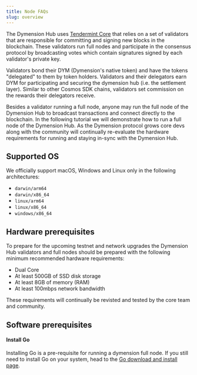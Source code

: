 ```yaml
---
title: Node FAQs
slug: overview
---
```


The Dymension Hub uses [Tendermint Core](https://github.com/tendermint/tendermint/blob/master/docs/introduction/what-is-tendermint.md) that relies on a set of validators that are responsible for committing and signing new blocks in the blockchain. These validators run full nodes and participate in the consensus protocol by broadcasting votes which contain signatures signed by each validator's private key.

Validators bond their DYM (Dymension's native token) and have the tokens "delegated" to them by token holders. Validators and their delegators earn DYM for participating and securing the dymension hub (i.e. the settlement layer). Similar to other Cosmos SDK chains, validators set commission on the rewards their delegators receive.

Besides a validator running a full node, anyone may run the full node of the Dymension Hub to broadcast transactions and connect directly to the blockchain. In the following tutorial we will demonstrate how to run a full node of the Dymension Hub. As the Dymension protocol grows core devs along with the community will continually re-evaluate the hardware requirements for running and staying in-sync with the Dymension Hub.

## Supported OS

We officially support macOS, Windows and Linux only in the following architectures:

-   `darwin/arm64`
-   `darwin/x86_64`
-   `linux/arm64`
-   `linux/x86_64`
-   `windows/x86_64`

## Hardware prerequisites

To prepare for the upcoming testnet and network upgrades the Dymension Hub validators and full nodes should be prepared with the following minimum recommended hardware requirements:

-   Dual Core
-   At least 500GB of SSD disk storage
-   At least 8GB of memory (RAM)
-   At least 100mbps network bandwidth

These requirements will continually be revisted and tested by the core team and community.

## Software prerequisites

#### Install Go

Installing Go is a pre-requisite for running a dymension full node. If you still need to install Go on your system, head to the [Go download and install page](https://go.dev/doc/install).
